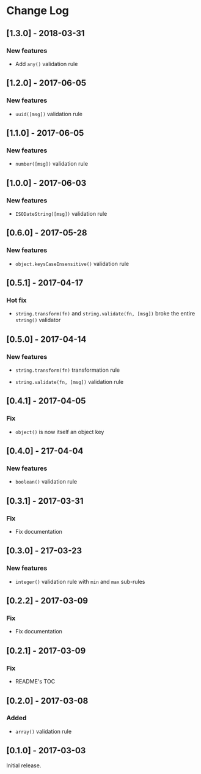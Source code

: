 # Change Log

## [1.3.0] - 2018-03-31

### New features

* Add `any()` validation rule

## [1.2.0] - 2017-06-05

### New features

* `uuid([msg])` validation rule

## [1.1.0] - 2017-06-05

### New features

* `number([msg])` validation rule

## [1.0.0] - 2017-06-03

### New features

* `ISODateString([msg])` validation rule

## [0.6.0] - 2017-05-28

### New features

* `object.keysCaseInsensitive()` validation rule

## [0.5.1] - 2017-04-17

### Hot fix

* `string.transform(fn)` and `string.validate(fn, [msg])` broke the entire `string()` validator

## [0.5.0] - 2017-04-14

### New features

* `string.transform(fn)` transformation rule

* `string.validate(fn, [msg])` validation rule

## [0.4.1] - 2017-04-05

### Fix

* `object()` is now itself an object key

## [0.4.0] - 217-04-04

### New features

* `boolean()` validation rule

## [0.3.1] - 2017-03-31

### Fix

* Fix documentation

## [0.3.0] - 217-03-23

### New features

* `integer()` validation rule with `min` and `max` sub-rules

## [0.2.2] - 2017-03-09

### Fix

* Fix documentation

## [0.2.1] - 2017-03-09

### Fix

* README's TOC

## [0.2.0] - 2017-03-08

### Added

* `array()` validation rule

## [0.1.0] - 2017-03-03

Initial release.
